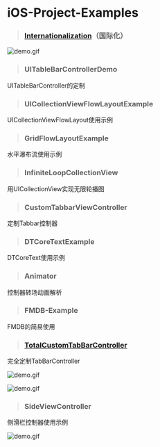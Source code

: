 # iOS-Project-Examples

> ### [Internationalization](http://www.cnblogs.com/YouXianMing/p/5435655.html)（国际化）

![demo.gif](http://images2015.cnblogs.com/blog/607542/201604/607542-20160426163415173-234318315.gif)

> ### UITableBarControllerDemo

UITableBarController的定制

> ### UICollectionViewFlowLayoutExample

UICollectionViewFlowLayout使用示例

> ### GridFlowLayoutExample

水平瀑布流使用示例

> ### InfiniteLoopCollectionView

用UICollectionView实现无限轮播图

> ### CustomTabbarViewController

定制Tabbar控制器

> ### DTCoreTextExample

DTCoreText使用示例

> ### Animator

控制器转场动画解析

> ### FMDB-Example

FMDB的简易使用

> ### [TotalCustomTabBarController](http://www.cnblogs.com/YouXianMing/p/5556584.html)

完全定制TabBarController

![demo.gif](http://images2015.cnblogs.com/blog/607542/201606/607542-20160603154850086-1500769047.gif)

![demo.gif](http://images2015.cnblogs.com/blog/607542/201606/607542-20160603154943274-431081136.gif)

> ### SideViewController

侧滑栏控制器使用示例

![demo.gif](http://images2015.cnblogs.com/blog/607542/201606/607542-20160608215912949-1615933075.gif)